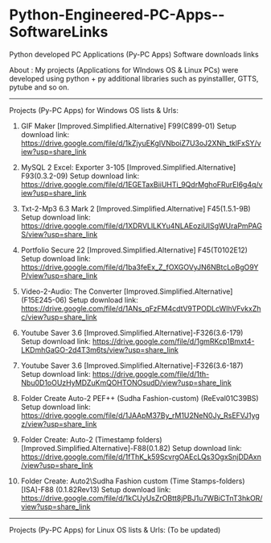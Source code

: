 # Python-Engineered-PC-Apps--SoftwareLinks
Python developed PC Applications (Py-PC Apps) Software downloads links

About :
My projects (Applications for WIndows OS & Linux PCs) were developed using python + py additional libraries such as pyinstalller, GTTS, pytube and so on.

-----------------------------------------------------------------------------------------------------------------------------------

Projects (Py-PC Apps) for Windows OS lists & Urls:

1) GIF Maker [Improved.Simplified.Alternative] F99(C899-01) Setup download link:
   https://drive.google.com/file/d/1kZjyuEKgIVNboiZ7U3oJ2XNh_tklFxSY/view?usp=share_link


2) MySQL 2 Excel: Exporter 3-105 [Improved.Simplified.Alternative] F93(0.3.2-09) Setup download link: 
  https://drive.google.com/file/d/1EGETaxBiiUHTi_9QdrMghoFRurEl6g4q/view?usp=share_link


3) Txt-2-Mp3 6.3 Mark 2 [Improved.Simplified.Alternative] F45(1.5.1-9B) Setup download link:
   https://drive.google.com/file/d/1XDRVLlLKYu4NLAEoziUISgWUraPmPAGS/view?usp=share_link


4) Portfolio Secure 22 [Improved.Simplified.Alternative] F45(T0102E12) Setup download link:
   https://drive.google.com/file/d/1ba3feEx_Z_fOXGOVyJN6NBtcLoBgO9YP/view?usp=share_link


5) Video-2-Audio: The Converter [Improved.Simplified.Alternative] (F15E245-06) Setup download link:
   https://drive.google.com/file/d/1ANs_qFzFM4cdtV9TPODLcWIhVFvkxZhc/view?usp=share_link
  

6) Youtube Saver 3.6 [Improved.Simplified.Alternative]-F326(3.6-179) Setup download link:
   https://drive.google.com/file/d/1gmRKcp1Bmxt4-LKDmhGaGO-2d4T3m6ts/view?usp=share_link


7) Youtube Saver 3.6 [Improved.Simplified.Alternative]-F326(3.6-187) Setup download link:
   https://drive.google.com/file/d/1th-Nbu0D1oOUzHyMDZuKmQOHTONOsudD/view?usp=share_link


8) Folder Create Auto-2 PEF++ (Sudha Fashion-custom) (ReEval01C39BS) Setup download link:
   https://drive.google.com/file/d/1JAApM37By_rM1U2NeN0Jy_RsEFVJ1ygz/view?usp=share_link


9) Folder Create: Auto-2 (Timestamp folders) [Improved.Simplified.Alternative]-F88(0.1.82) Setup download link:
   https://drive.google.com/file/d/1fThK_k59ScvrgOAEcLQs3OgxSnjDDAxn/view?usp=share_link
   
10) Folder Create: Auto2\Sudha Fashion custom (Time Stamps-folders)[ISA]-F88 (0.1.82Rev13) Setup download link:
    https://drive.google.com/file/d/1kCUyUsZrOBtt8jPBJ1u7WBiCTnT3hkOR/view?usp=share_link

-----------------------------------------------------------------------------------------------------------------------------------

Projects (Py-PC Apps) for Linux OS lists & Urls: (To be updated)
